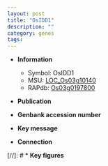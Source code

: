 ```yaml
---
layout: post
title: "OsIDD1"
description: ""
category: genes
tags: 
---
```


* **Information**  
    + Symbol: OsIDD1  
    + MSU: [LOC_Os03g10140](http://rice.uga.edu/cgi-bin/ORF_infopage.cgi?orf=LOC_Os03g10140)  
    + RAPdb: [Os03g0197800](http://rapdb.dna.affrc.go.jp/viewer/gbrowse_details/irgsp1?name=Os03g0197800)  

* **Publication**  

* **Genbank accession number**  

* **Key message**  

* **Connection**  

[//]: # * **Key figures**  


